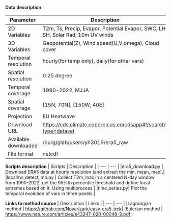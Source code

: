 
**Data description**

| Parameter     | Description |
| ---      | ---       |
| 2D Variables         |    T2m, Ts, Precip, Evapor, Potential Evapor, SWC, LH, SH, Solar Rad, 10m UV winds|
| 3D Variables         | Geopotential(Z), Wind speed(U,V,omega), Cloud cover| 
| Temporal resolution  |    hourly(for temp only), daily(for other vars)      |
| Spatial resolution   |    0.25 degree |
| Temporal coverage    |    1990-2022, MJJA  |
| Spatial coverage     |    [15N, 70N], [150W, 40E]                 |
| Projection           |    EU Heatwave          |
| Download URL         |   https://cds.climate.copernicus.eu/cdsapp#!/search?type=dataset|
| Avaliable downloaded |    /burg/glab/users/yh3019/era5_raw  |
| File format          |    netcdf                 |



**Scripts description**
| Scripts     | Description |
| ---      | ---       |
|era5_download.py  | Download ERA5 data at hourly resolution (and extract the min, mean, max).|
|localhw_detect_mp.py | Collect T2m_max in a centered N-day window from 1990-2022, get the 95%th percentile threshold and define local extremes based on it. Using multiprocess.|
|time_series.py| Plot the temporal evolution of vars in three panels.|

**Links to method source**
| Description | Links |
| ---      | ---       |
|Lagrangian method | https://github.com/Novarizark/easy-era5-trck|
|Eulerian method | https://www.nature.com/articles/s43247-020-00048-9.pdf|
